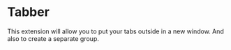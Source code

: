 # Tabber
This extension will allow you to put your tabs outside in a new window. And also to create a separate group.
